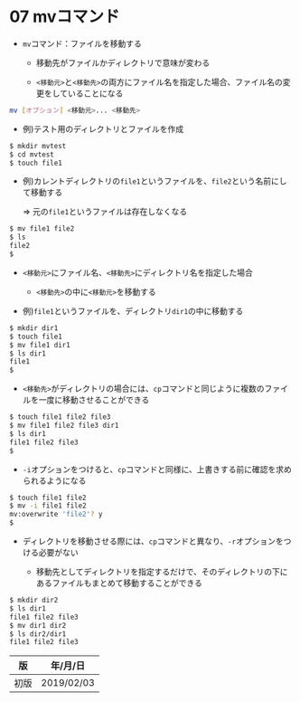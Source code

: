 07 mvコマンド
============

* `mv`コマンド：ファイルを移動する

  * 移動先がファイルかディレクトリで意味が変わる

  * `<移動元>`と`<移動先>`の両方にファイル名を指定した場合、ファイル名の変更をしていることになる

```bash
mv [オプション] <移動元>... <移動先>
```

* 例)テスト用のディレクトリとファイルを作成

```bash
$ mkdir mvtest
$ cd mvtest
$ touch file1
```

* 例)カレントディレクトリの`file1`というファイルを、`file2`という名前にして移動する

  => 元の`file1`というファイルは存在しなくなる

```bash
$ mv file1 file2
$ ls
file2
$
```

* `<移動元>`にファイル名、`<移動先>`にディレクトリ名を指定した場合

  * `<移動先>`の中に`<移動元>`を移動する

* 例)`file1`というファイルを、ディレクトリ`dir1`の中に移動する

```bash
$ mkdir dir1
$ touch file1
$ mv file1 dir1
$ ls dir1
file1
$
```

* `<移動先>`がディレクトリの場合には、`cp`コマンドと同じように複数のファイルを一度に移動させることができる

```bash
$ touch file1 file2 file3
$ mv file1 file2 file3 dir1
$ ls dir1
file1 file2 file3
$
```

* `-i`オプションをつけると、`cp`コマンドと同様に、上書きする前に確認を求められるようになる

```bash
$ touch file1 file2
$ mv -i file1 file2
mv:overwrite 'file2'? y
$
```

* ディレクトリを移動させる際には、`cp`コマンドと異なり、`-r`オプションをつける必要がない

  * 移動先としてディレクトリを指定するだけで、そのディレクトリの下にあるファイルもまとめて移動することができる

```bash
$ mkdir dir2
$ ls dir1
file1 file2 file3
$ mv dir1 dir2
$ ls dir2/dir1
file1 file2 file3
```



| 版 |  年/月/日 |
|----|----------|
|初版|2019/02/03|
